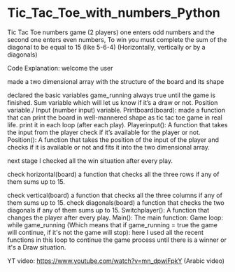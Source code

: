 # Tic_Tac_Toe_with_numbers_Python
Tic Tac Toe numbers game (2 players) one enters odd numbers and the second one enters even numbers, To win you must complete the sum of the diagonal to be equal to 15 (like 5-6-4) (Horizontally, vertically or by a diagonals)



Code Explanation:
welcome the user 

made a two dimensional array with the structure of the board and its shape

declared the basic variables
game_running always true until the game is finished.
Sum variable which will let us know if it’s a draw or not.
Position variable./
Input (number input) variable.
Printboard(board):
made a function that can print the board in well-mannered shape as tic tac toe game in real life.
	print it in each loop (after each play).
Playerinput():
A function that takes the input from the player check if it’s available for the player or not.
Position():
A function that takes the position of the input of the player and checks if it is available or not and fits it into the two dimensional array.


next stage I checked all the win situation after every play.

check horizontal(board)
	a function that checks all the three rows if any of them sums up to 15.


check vertical(board) 
a function that checks all the three columns if any of them sums up to 15.
check diagonals(board)
	a function that checks the two diagonals if any of them sums up to 15.
Switchplayer():
	A function that changes the player after every play.
Main():
	The main function:
	Game loop:
while game_running (Which means that if game_running = true the game will continue, if it's not the game will stop):
here I used all the recent functions in this loop to continue the game process until there is a winner or it's a Draw situation.

YT video:
https://www.youtube.com/watch?v=mn_dpwiFpkY (Arabic video)
